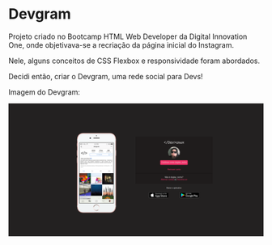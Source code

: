 # Devgram

Projeto criado no Bootcamp HTML Web Developer da Digital Innovation One, onde objetivava-se a
recriação da página inicial do Instagram.

Nele, alguns conceitos de CSS Flexbox e responsividade foram abordados.

Decidi então, criar o Devgram, uma rede social para Devs!

Imagem do Devgram:

<img src="./img/Screenshot from 2021-08-02 11-44-52.png" alt="Imagem do Devgram">